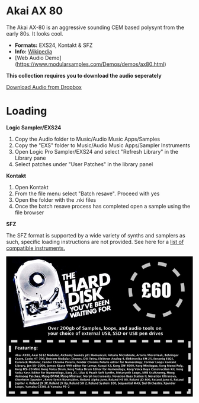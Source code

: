 
# Akai AX 80

The Akai AX-80 is an aggressive sounding CEM based polysynt from the early 80s. It looks cool.


-   **Formats:** EXS24, Kontakt & SFZ
-   **Info:** [Wikipedia](https://en.wikipedia.org/wiki/Akai_AX80)
- [Web Audio Demo] (https://www.modularsamples.com/Demos/demos/ax80.html)

**This collection requires you to download the audio seperately**

[Download Audio from Dropbox](https://www.dropbox.com/sh/164wbhj80fsibvw/AAAsQPPOeNFyOmKh2V7aMe6Ua?dl=0)

# Loading

**Logic Sampler/EXS24**

1. Copy the Audio folder to Music/Audio Music Apps/Samples
2. Copy the "EXS" folder to Music/Audio Music Apps/Sampler Instruments
3. Open Logic Pro Sampler/EXS24 and select "Refresh Library" in the Library pane
4. Select patches under "User Patches" in the library panel 

****Kontakt****

1.  Open Kontakt
2. From the file menu select "Batch resave". Proceed with yes
3. Open the folder with the .nki files
4. Once the batch resave process has completed open a sample using the file browser


**SFZ**

The SFZ format is supported by a wide variety of synths and samplers as such, specific loading instructions are not provided. See here for a [list of compatible instruments.](https://sfzformat.com/software/players/) 



[
![Sample library disks](https://github.com/publicsamples/Public-Samples/raw/master/images/drives2.jpg?raw=true)
](https://gum.co/modularsamples-drives)
